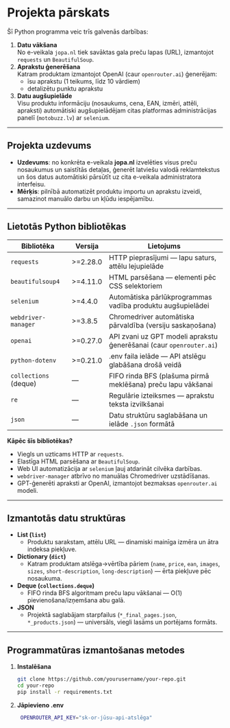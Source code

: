 # Projekta pārskats

Šī Python programma veic trīs galvenās darbības:

1. **Datu vākšana**  
   No e-veikala `jopa.nl` tiek savāktas gala preču lapas (URL), izmantojot `requests` un `BeautifulSoup`.
2. **Aprakstu ģenerēšana**  
   Katram produktam izmantojot OpenAI (caur `openrouter.ai`) ģenerējam:
   - īsu aprakstu (1 teikums, līdz 10 vārdiem)
   - detalizētu punktu aprakstu
3. **Datu augšupielāde**  
   Visu produktu informāciju (nosaukums, cena, EAN, izmēri, attēli, apraksti) automātiski augšupielādējam citas platformas administrācijas panelī (`motobuzz.lv`) ar `selenium`.

---

## Projekta uzdevums

- **Uzdevums**: no konkrēta e-veikala **jopa.nl** izvelēties visus preču nosaukumus un saistītās detaļas, ģenerēt latviešu valodā reklamtekstus un šos datus automātiski pārsūtīt uz cita e-veikala administratora interfeisu.
- **Mērķis**: pilnībā automatizēt produktu importu un aprakstu izveidi, samazinot manuālo darbu un kļūdu iespējamību.

---

## Lietotās Python bibliotēkas

| Bibliotēka            | Versija  | Lietojums                                                           |
| --------------------- | -------- | ------------------------------------------------------------------- |
| `requests`            | >=2.28.0 | HTTP pieprasījumi — lapu saturs, attēlu lejupielāde                 |
| `beautifulsoup4`      | >=4.11.0 | HTML parsēšana — elementi pēc CSS selektoriem                       |
| `selenium`            | >=4.4.0  | Automātiska pārlūkprogrammas vadība produktu augšupielādei          |
| `webdriver-manager`   | >=3.8.5  | Chromedriver automātiska pārvaldība (versiju saskaņošana)           |
| `openai`              | >=0.27.0 | API zvani uz GPT modeli aprakstu ģenerēšanai (caur `openrouter.ai`) |
| `python-dotenv`       | >=0.21.0 | .env faila ielāde — API atslēgu glabāšana drošā veidā               |
| `collections` (deque) | —        | FIFO rinda BFS (plašuma pirmā meklēšana) preču lapu vākšanai        |
| `re`                  | —        | Regulārie izteiksmes — aprakstu teksta izvilkšanai                  |
| `json`                | —        | Datu struktūru saglabāšana un ielāde `.json` formātā                |

**Kāpēc šīs bibliotēkas?**

- Viegls un uzticams HTTP ar `requests`.
- Elastīga HTML parsēšana ar `BeautifulSoup`.
- Web UI automatizācija ar `selenium` ļauj atdarināt cilvēka darbības.
- `webdriver-manager` atbrīvo no manuālas Chromedriver uzstādīšanas.
- GPT-ģenerēti apraksti ar OpenAI, izmantojot bezmaksas `openrouter.ai` modeli.

---

## Izmantotās datu struktūras

- **List (`list`)**
  - Produktu sarakstam, attēlu URL — dinamiski mainīga izmēra un ātra indeksa piekļuve.
- **Dictionary (`dict`)**
  - Katram produktam atslēga→vērtība pāriem (`name`, `price`, `ean`, `images`, `sizes`, `short-description`, `long-description`) — ērta piekļuve pēc nosaukuma.
- **Deque (`collections.deque`)**
  - FIFO rinda BFS algoritmam preču lapu vākšanai — O(1) pievienošana/izņemšana abu galā.
- **JSON**
  - Projektā saglabājam starpfailus (`*_final_pages.json`, `*_products.json`) — universāls, viegli lasāms un portējams formāts.

---

## Programmatūras izmantošanas metodes

1. **Instalēšana**

   ```bash
   git clone https://github.com/yourusername/your-repo.git
   cd your-repo
   pip install -r requirements.txt
   ```

2. **Jāpievieno .env**

   ```bash
    OPENROUTER_API_KEY="sk-or-jūsu-api-atslēga"
   ```
